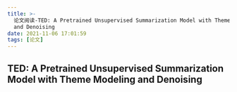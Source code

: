 ```yaml
---
title: >-
  论文阅读-TED: A Pretrained Unsupervised Summarization Model with Theme Modeling
  and Denoising
date: 2021-11-06 17:01:59
tags: [论文]
---
```


## TED: A Pretrained Unsupervised Summarization Model with Theme Modeling and Denoising

